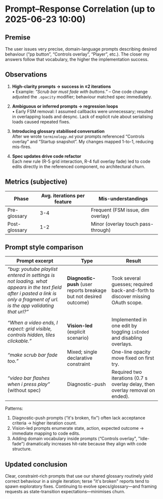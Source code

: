 # Prompt–Response Correlation (up to 2025-06-23 10:00)

## Premise

The user issues very precise, domain-language prompts describing desired
behaviour (“pp button”, “Controls overlay”, “Player”, etc.).  The closer my
answers follow that vocabulary, the higher the implementation success.

## Observations

1. **High-clarity prompts → success in ≤2 iterations**  
   • Example: *“Scrub bar must fade with buttons.”* – One code change adjusted
     the `.opacity` modifier; behaviour matched spec immediately.

2. **Ambiguous or inferred prompts → regression loops**  
   • Early FSM removal: I assumed callbacks were unnecessary; resulted in
     overlapping loads and desync.  Lack of explicit rule about serialising
     loads caused repeated fixes.

3. **Introducing glossary stabilised conversation**  
   After we wrote `terminology.md` your prompts referenced “Controls overlay”
   and “Startup snapshot”.  My changes mapped 1-to-1, reducing mis-fires.

4. **Spec updates drive code refactor**  
   Each new rule (R-5 grid interaction, R-4 full overlay fade) led to code
   edits directly in the referenced component, no architectural churn.

## Metrics (subjective)

| Phase | Avg. iterations per feature | Mis-understandings |
|-------|-----------------------------|--------------------|
| Pre-glossary | 3-4 | Frequent (FSM issue, dim overlay) |
| Post-glossary | 1-2 | Minor (overlay touch pass-through) |

## Prompt style comparison

| Prompt excerpt | Type | Result |
|----------------|------|--------|
| *“bug: youtube playlist entered in settings is not loading. what appears in the text field after i pasted a link is only a fragment of url. is the app validating that url?”* | **Diagnostic-push** (user reports breakage but not desired outcome) | Took several guesses; required back-and-forth to discover missing OAuth scope. |
| *“When a video ends, I expect: grid visible, controls hidden, tiles clickable.”* | **Vision-led** (explicit scenario) | Implemented in one edit by toggling `isEnded` and disabling overlays. |
| *“make scrub bar fade too.”* | Mixed; single declarative constraint | One-line opacity move fixed on first try. |
| *“video bar flashes when i press play”* (without spec) | Diagnostic-push | Required two iterations (0.7 s overlay delay, then overlay removal on ended). |

Patterns:
1. Diagnostic-push prompts (“it's broken, fix") often lack acceptance criteria → higher iteration count.
2. Vision-led prompts enumerate state, action, expected outcome → immediate mapping to code edits.
3. Adding domain vocabulary inside prompts (“Controls overlay", "Idle-fade") dramatically increases hit-rate because they align with code structure.

## Updated conclusion
Clear, constraint-rich prompts that use our shared glossary routinely yield correct behaviour in a single iteration; terse "it's broken" reports tend to spawn exploratory fixes.  Continuing to evolve specs/glossary—and framing requests as state-transition expectations—minimises churn.
